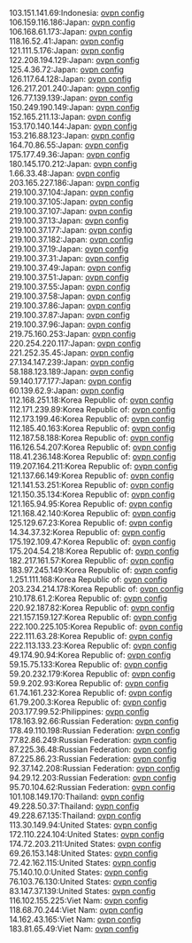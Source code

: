 103.151.141.69:Indonesia: [ovpn config](vpn/103_151_141_69.ovpn)  
106.159.116.186:Japan: [ovpn config](vpn/106_159_116_186.ovpn)  
106.168.61.173:Japan: [ovpn config](vpn/106_168_61_173.ovpn)  
118.16.52.41:Japan: [ovpn config](vpn/118_16_52_41.ovpn)  
121.111.5.176:Japan: [ovpn config](vpn/121_111_5_176.ovpn)  
122.208.194.129:Japan: [ovpn config](vpn/122_208_194_129.ovpn)  
125.4.36.72:Japan: [ovpn config](vpn/125_4_36_72.ovpn)  
126.117.64.128:Japan: [ovpn config](vpn/126_117_64_128.ovpn)  
126.217.201.240:Japan: [ovpn config](vpn/126_217_201_240.ovpn)  
126.77.139.139:Japan: [ovpn config](vpn/126_77_139_139.ovpn)  
150.249.190.149:Japan: [ovpn config](vpn/150_249_190_149.ovpn)  
152.165.211.13:Japan: [ovpn config](vpn/152_165_211_13.ovpn)  
153.170.140.144:Japan: [ovpn config](vpn/153_170_140_144.ovpn)  
153.216.88.123:Japan: [ovpn config](vpn/153_216_88_123.ovpn)  
164.70.86.55:Japan: [ovpn config](vpn/164_70_86_55.ovpn)  
175.177.49.36:Japan: [ovpn config](vpn/175_177_49_36.ovpn)  
180.145.170.212:Japan: [ovpn config](vpn/180_145_170_212.ovpn)  
1.66.33.48:Japan: [ovpn config](vpn/1_66_33_48.ovpn)  
203.165.227.186:Japan: [ovpn config](vpn/203_165_227_186.ovpn)  
219.100.37.104:Japan: [ovpn config](vpn/219_100_37_104.ovpn)  
219.100.37.105:Japan: [ovpn config](vpn/219_100_37_105.ovpn)  
219.100.37.107:Japan: [ovpn config](vpn/219_100_37_107.ovpn)  
219.100.37.13:Japan: [ovpn config](vpn/219_100_37_13.ovpn)  
219.100.37.177:Japan: [ovpn config](vpn/219_100_37_177.ovpn)  
219.100.37.182:Japan: [ovpn config](vpn/219_100_37_182.ovpn)  
219.100.37.19:Japan: [ovpn config](vpn/219_100_37_19.ovpn)  
219.100.37.31:Japan: [ovpn config](vpn/219_100_37_31.ovpn)  
219.100.37.49:Japan: [ovpn config](vpn/219_100_37_49.ovpn)  
219.100.37.51:Japan: [ovpn config](vpn/219_100_37_51.ovpn)  
219.100.37.55:Japan: [ovpn config](vpn/219_100_37_55.ovpn)  
219.100.37.58:Japan: [ovpn config](vpn/219_100_37_58.ovpn)  
219.100.37.86:Japan: [ovpn config](vpn/219_100_37_86.ovpn)  
219.100.37.87:Japan: [ovpn config](vpn/219_100_37_87.ovpn)  
219.100.37.96:Japan: [ovpn config](vpn/219_100_37_96.ovpn)  
219.75.160.253:Japan: [ovpn config](vpn/219_75_160_253.ovpn)  
220.254.220.117:Japan: [ovpn config](vpn/220_254_220_117.ovpn)  
221.252.35.45:Japan: [ovpn config](vpn/221_252_35_45.ovpn)  
27.134.147.239:Japan: [ovpn config](vpn/27_134_147_239.ovpn)  
58.188.123.189:Japan: [ovpn config](vpn/58_188_123_189.ovpn)  
59.140.177.177:Japan: [ovpn config](vpn/59_140_177_177.ovpn)  
60.139.62.9:Japan: [ovpn config](vpn/60_139_62_9.ovpn)  
112.168.251.18:Korea Republic of: [ovpn config](vpn/112_168_251_18.ovpn)  
112.171.239.89:Korea Republic of: [ovpn config](vpn/112_171_239_89.ovpn)  
112.173.199.46:Korea Republic of: [ovpn config](vpn/112_173_199_46.ovpn)  
112.185.40.163:Korea Republic of: [ovpn config](vpn/112_185_40_163.ovpn)  
112.187.58.188:Korea Republic of: [ovpn config](vpn/112_187_58_188.ovpn)  
116.126.54.207:Korea Republic of: [ovpn config](vpn/116_126_54_207.ovpn)  
118.41.236.148:Korea Republic of: [ovpn config](vpn/118_41_236_148.ovpn)  
119.207.164.211:Korea Republic of: [ovpn config](vpn/119_207_164_211.ovpn)  
121.137.66.149:Korea Republic of: [ovpn config](vpn/121_137_66_149.ovpn)  
121.141.53.251:Korea Republic of: [ovpn config](vpn/121_141_53_251.ovpn)  
121.150.35.134:Korea Republic of: [ovpn config](vpn/121_150_35_134.ovpn)  
121.165.94.95:Korea Republic of: [ovpn config](vpn/121_165_94_95.ovpn)  
121.168.42.140:Korea Republic of: [ovpn config](vpn/121_168_42_140.ovpn)  
125.129.67.23:Korea Republic of: [ovpn config](vpn/125_129_67_23.ovpn)  
14.34.37.32:Korea Republic of: [ovpn config](vpn/14_34_37_32.ovpn)  
175.192.109.47:Korea Republic of: [ovpn config](vpn/175_192_109_47.ovpn)  
175.204.54.218:Korea Republic of: [ovpn config](vpn/175_204_54_218.ovpn)  
182.217.161.57:Korea Republic of: [ovpn config](vpn/182_217_161_57.ovpn)  
183.97.245.149:Korea Republic of: [ovpn config](vpn/183_97_245_149.ovpn)  
1.251.111.168:Korea Republic of: [ovpn config](vpn/1_251_111_168.ovpn)  
203.234.214.178:Korea Republic of: [ovpn config](vpn/203_234_214_178.ovpn)  
210.178.61.2:Korea Republic of: [ovpn config](vpn/210_178_61_2.ovpn)  
220.92.187.82:Korea Republic of: [ovpn config](vpn/220_92_187_82.ovpn)  
221.157.159.127:Korea Republic of: [ovpn config](vpn/221_157_159_127.ovpn)  
222.100.225.105:Korea Republic of: [ovpn config](vpn/222_100_225_105.ovpn)  
222.111.63.28:Korea Republic of: [ovpn config](vpn/222_111_63_28.ovpn)  
222.113.133.23:Korea Republic of: [ovpn config](vpn/222_113_133_23.ovpn)  
49.174.90.94:Korea Republic of: [ovpn config](vpn/49_174_90_94.ovpn)  
59.15.75.133:Korea Republic of: [ovpn config](vpn/59_15_75_133.ovpn)  
59.20.232.179:Korea Republic of: [ovpn config](vpn/59_20_232_179.ovpn)  
59.9.202.93:Korea Republic of: [ovpn config](vpn/59_9_202_93.ovpn)  
61.74.161.232:Korea Republic of: [ovpn config](vpn/61_74_161_232.ovpn)  
61.79.200.3:Korea Republic of: [ovpn config](vpn/61_79_200_3.ovpn)  
203.177.99.52:Philippines: [ovpn config](vpn/203_177_99_52.ovpn)  
178.163.92.66:Russian Federation: [ovpn config](vpn/178_163_92_66.ovpn)  
178.49.110.198:Russian Federation: [ovpn config](vpn/178_49_110_198.ovpn)  
77.82.86.249:Russian Federation: [ovpn config](vpn/77_82_86_249.ovpn)  
87.225.36.48:Russian Federation: [ovpn config](vpn/87_225_36_48.ovpn)  
87.225.86.23:Russian Federation: [ovpn config](vpn/87_225_86_23.ovpn)  
92.37.142.208:Russian Federation: [ovpn config](vpn/92_37_142_208.ovpn)  
94.29.12.203:Russian Federation: [ovpn config](vpn/94_29_12_203.ovpn)  
95.70.104.62:Russian Federation: [ovpn config](vpn/95_70_104_62.ovpn)  
101.108.149.170:Thailand: [ovpn config](vpn/101_108_149_170.ovpn)  
49.228.50.37:Thailand: [ovpn config](vpn/49_228_50_37.ovpn)  
49.228.67.135:Thailand: [ovpn config](vpn/49_228_67_135.ovpn)  
113.30.149.94:United States: [ovpn config](vpn/113_30_149_94.ovpn)  
172.110.224.104:United States: [ovpn config](vpn/172_110_224_104.ovpn)  
174.72.203.211:United States: [ovpn config](vpn/174_72_203_211.ovpn)  
69.26.153.148:United States: [ovpn config](vpn/69_26_153_148.ovpn)  
72.42.162.115:United States: [ovpn config](vpn/72_42_162_115.ovpn)  
75.140.10.0:United States: [ovpn config](vpn/75_140_10_0.ovpn)  
76.103.76.130:United States: [ovpn config](vpn/76_103_76_130.ovpn)  
83.147.37.139:United States: [ovpn config](vpn/83_147_37_139.ovpn)  
116.102.155.225:Viet Nam: [ovpn config](vpn/116_102_155_225.ovpn)  
118.68.70.244:Viet Nam: [ovpn config](vpn/118_68_70_244.ovpn)  
14.162.43.165:Viet Nam: [ovpn config](vpn/14_162_43_165.ovpn)  
183.81.65.49:Viet Nam: [ovpn config](vpn/183_81_65_49.ovpn)  
